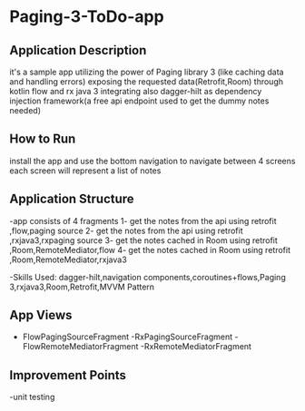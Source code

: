 # Paging-3-ToDo-app

## Application Description

it's a sample app utilizing the power of Paging library 3 (like caching data and handling errors) exposing the requested data(Retrofit,Room) through kotlin flow and rx java 3 integrating also
dagger-hilt as dependency injection framework(a free api endpoint used to get the dummy notes needed)


## How to Run
install the app and use the bottom navigation to navigate between 4 screens each screen will represent a list of notes



## Application Structure

-app consists of 4 fragments 1- get the notes from the api using retrofit ,flow,paging source
                            2- get the notes  from the api using retrofit ,rxjava3,rxpaging source
                            3- get the notes cached in Room using retrofit ,Room,RemoteMediator,flow
                            4- get the notes cached in Room using retrofit ,Room,RemoteMediator,rxjava3
                            
  -Skills Used: dagger-hilt,navigation components,coroutines+flows,Paging 3,rxjava3,Room,Retrofit,MVVM Pattern


## App Views
 - FlowPagingSourceFragment
 -RxPagingSourceFragment
 -FlowRemoteMediatorFragment
 -RxRemoteMediatorFragment


## Improvement Points
-unit testing
